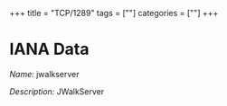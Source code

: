 +++
title = "TCP/1289"
tags = [""]
categories = [""]
+++

# IANA Data

_Name:_ jwalkserver

_Description:_ JWalkServer

